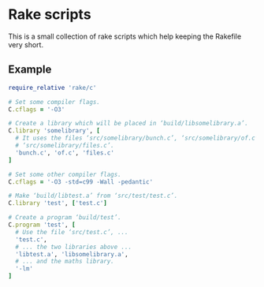 # Rake scripts

This is a small collection of rake scripts which help keeping the Rakefile very short.

## Example

```ruby
require_relative 'rake/c'

# Set some compiler flags.
C.cflags = '-O3'

# Create a library which will be placed in ‘build/libsomelibrary.a’.
C.library 'somelibrary', [
  # It uses the files ‘src/somelibrary/bunch.c’, ‘src/somelibrary/of.c’ and
  # ‘src/somelibrary/files.c’.
  'bunch.c', 'of.c', 'files.c'
]

# Set some other compiler flags.
C.cflags = '-O3 -std=c99 -Wall -pedantic'

# Make ‘build/libtest.a’ from ‘src/test/test.c’.
C.library 'test', ['test.c']

# Create a program ‘build/test’.
C.program 'test', [
  # Use the file ‘src/test.c’, ...
  'test.c',
  # ... the two libraries above ...
  'libtest.a', 'libsomelibrary.a',
  # ... and the maths library.
  '-lm'
]
```
